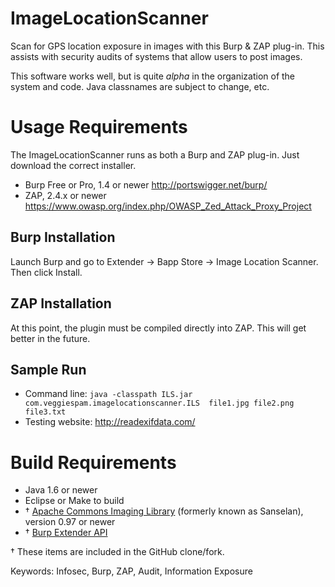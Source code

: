 # ImageLocationScanner

Scan for GPS location exposure in images with this Burp & ZAP plug-in.  This
assists with security audits of systems that allow users to post images.

This software works well, but is quite *alpha* in the organization of
the system and code.  Java classnames are subject to change, etc.  

# Usage Requirements
The ImageLocationScanner runs as both a Burp and ZAP plug-in.  Just
download the correct installer.

* Burp Free or Pro, 1.4 or newer
  http://portswigger.net/burp/
* ZAP, 2.4.x or newer
  https://www.owasp.org/index.php/OWASP_Zed_Attack_Proxy_Project

## Burp Installation

Launch Burp and go to Extender &rarr; Bapp Store &rarr; Image Location
Scanner.  Then click Install.

## ZAP Installation

At this point, the plugin must be compiled directly into ZAP.  This will
get better in the future.

## Sample Run

* Command line: `java -classpath ILS.jar
  com.veggiespam.imagelocationscanner.ILS  file1.jpg file2.png
  file3.txt`
* Testing website: http://readexifdata.com/ 


# Build Requirements

* Java 1.6 or newer
* Eclipse or Make to build
* &dagger; [Apache Commons Imaging Library](http://commons.apache.org/proper/commons-imaging/)
  (formerly known as Sanselan), version 0.97 or newer
* &dagger; [Burp Extender API](http://portswigger.net/burp/extender/api/burp_extender_api.zip) 

&dagger; These items are included in the GitHub clone/fork.

Keywords: Infosec, Burp, ZAP, Audit, Information Exposure

<!--
vim: sw=4 tw=72 spell
-->
